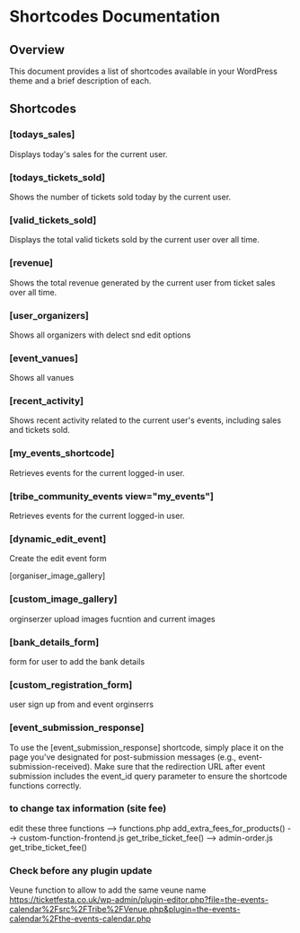 
# Shortcodes Documentation

## Overview
This document provides a list of shortcodes available in your WordPress theme and a brief description of each.

## Shortcodes

### [todays_sales]
Displays today's sales for the current user.

### [todays_tickets_sold]
Shows the number of tickets sold today by the current user.

### [valid_tickets_sold]
Displays the total valid tickets sold by the current user over all time.

### [revenue]
Shows the total revenue generated by the current user from ticket sales over all time.

### [user_organizers]
Shows all organizers with delect snd edit options

### [event_vanues]
Shows all vanues 


### [recent_activity]
Shows recent activity related to the current user's events, including sales and tickets sold.

### [my_events_shortcode]
 Retrieves events for the current logged-in user.

###  [tribe_community_events view="my_events"]
 Retrieves events for the current logged-in user.

### [dynamic_edit_event]
 Create the edit event form 

 
[organiser_image_gallery]



### [custom_image_gallery]
 orginserzer upload images fucntion and current images 


### [bank_details_form]
 form for user to add the bank details 


### [custom_registration_form]
 user sign up from and event orginserrs 



### [event_submission_response]

To use the [event_submission_response] shortcode, simply place it on the page you've designated for post-submission messages (e.g., event-submission-received). Make sure that the redirection URL after event submission includes the event_id query parameter to ensure the shortcode functions correctly.


### to change tax information (site fee)
edit these three functions
--> functions.php add_extra_fees_for_products()
--> custom-function-frontend.js get_tribe_ticket_fee()
--> admin-order.js get_tribe_ticket_fee()




### Check before any plugin update 
Veune function to allow to add the same veune name 
https://ticketfesta.co.uk/wp-admin/plugin-editor.php?file=the-events-calendar%2Fsrc%2FTribe%2FVenue.php&plugin=the-events-calendar%2Fthe-events-calendar.php
